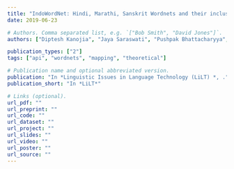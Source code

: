 ```yaml
---
title: "IndoWordNet: Hindi, Marathi, Sanskrit Wordnets and their inclusion in CILI"
date: 2019-06-23

# Authors. Comma separated list, e.g. `["Bob Smith", "David Jones"]`.
authors: ["Diptesh Kanojia", "Jaya Saraswati", "Pushpak Bhattacharyya", "Malhar Kulkarni"]

publication_types: ["2"]
tags: ["api", "wordnets", "mapping", "theoretical"]

# Publication name and optional abbreviated version.
publication: "In *Linguistic Issues in Language Technology (LiLT) *, ."
publication_short: "In *LiLT*"

# Links (optional).
url_pdf: ""
url_preprint: ""
url_code: ""
url_dataset: ""
url_project: ""
url_slides: ""
url_video: ""
url_poster: ""
url_source: ""
---
```

